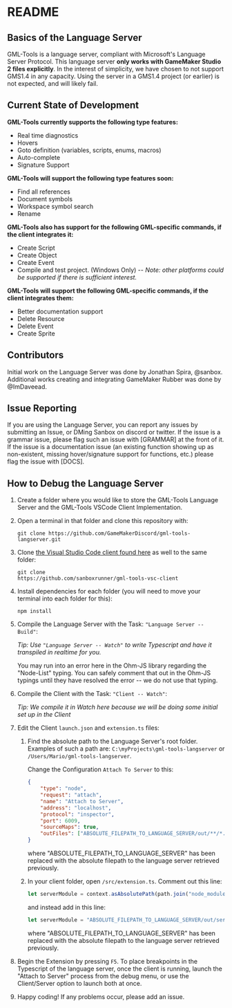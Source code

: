# README

## Basics of the Language Server

GML-Tools is a language server, compliant with Microsoft's Language Server Protocol. This language server **only works with GameMaker Studio 2 files explicitly**. In the interest of simplicity, we have chosen to not support GMS1.4 in any capacity. Using the server in a GMS1.4 project (or earlier) is not expected, and will likely fail.

## Current State of Development

**GML-Tools currently supports the following type features:**

* Real time diagnostics
* Hovers
* Goto definition (variables, scripts, enums, macros)
* Auto-complete
* Signature Support

**GML-Tools will support the following type features soon:**

* Find all references
* Document symbols
* Workspace symbol search
* Rename

**GML-Tools also has support for the following GML-specific commands, if the client integrates it:**

* Create Script
* Create Object
* Create Event
* Compile and test project. (Windows Only) -- *Note: other platforms could be supported if there is sufficient interest.*

**GML-Tools will support the following GML-specific commands, if the client integrates them:**

* Better documentation support
* Delete Resource
* Delete Event
* Create Sprite

## Contributors

Initial work on the Language Server was done by Jonathan Spira, @sanbox.
Additional works creating and integrating GameMaker Rubber was done by @ImDaveead.

## Issue Reporting

If you are using the Language Server, you can report any issues by submitting an Issue, or DMing Sanbox on discord or twitter.
If the issue is a grammar issue, please flag such an issue with [GRAMMAR] at the front of it. If the issue is a documentation issue (an existing function showing up as non-existent, missing hover/signature support for functions, etc.) please flag the issue with [DOCS].

## How to Debug the Language Server

1. Create a folder where you would like to store the GML-Tools Language Server and the GML-Tools VSCode Client Implementation.

2. Open a terminal in that folder and clone this repository with:

    ```git
    git clone https://github.com/GameMakerDiscord/gml-tools-langserver.git
    ```

3. Clone [the Visual Studio Code client found here](https://github.com/user/repo/blob/branch/other_file.md) as well to the same folder:
    ```git
    git clone
    https://github.com/sanboxrunner/gml-tools-vsc-client
    ```
4. Install dependencies for each folder (you will need to move your terminal into each folder for this):

    ```npm
    npm install
    ```

5. Compile the Language Server with the Task: `"Language Server -- Build"`:

    *Tip: Use `"Language Server -- Watch"` to write Typescript and have it transpiled in realtime for you.*

    You may run into an error here in the Ohm-JS library regarding the "Node-List" typing. You can safely comment that out in the Ohm-JS typings until they have resolved the error -- we do not use that typing.

6. Compile the Client with the Task: `"Client -- Watch"`:

    *Tip: We compile it in Watch here because we will be doing some initial set up in the Client*

7. Edit the Client `launch.json` and `extension.ts` files:

    1. Find the absolute path to the Language Server's root folder. Examples of such a path are: `C:\myProjects\gml-tools-langserver` or `/Users/Mario/gml-tools-langserver`.

        Change the Configuration `Attach To Server` to this:
        ```json
        {
            "type": "node",
            "request": "attach",
            "name": "Attach to Server",
            "address": "localhost",
            "protocol": "inspector",
            "port": 6009,
            "sourceMaps": true,
            "outFiles": ["ABSOLUTE_FILEPATH_TO_LANGUAGE_SERVER/out/**/*.js"]
        }
        ```
        where "ABSOLUTE_FILEPATH_TO_LANGUAGE_SERVER" has been replaced with the absolute filepath to the language server retrieved previously.

    2. In your client folder, open `/src/extension.ts`. Comment out this line:
        ```ts
        let serverModule = context.asAbsolutePath(path.join("node_modules", "gml-tools-langserver", 'out', "server.js" ));
        ```
        and instead add in this line:
        ```ts
        let serverModule = "ABSOLUTE_FILEPATH_TO_LANGUAGE_SERVER/out/server.js";
        ```
        where "ABSOLUTE_FILEPATH_TO_LANGUAGE_SERVER" has been replaced with the absolute filepath to the language server retrieved previously.

8. Begin the Extension by pressing `F5`. To place breakpoints in the Typescript of the language server, once the client is running, launch the "Attach to Server" process from the debug menu, or use the Client/Server option to launch both at once.

9. Happy coding! If any problems occur, please add an issue.
